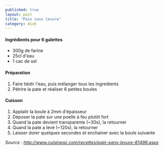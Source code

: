 ```yaml
---
published: true
layout: post
title: "Pain sans levure"
category: dish
---
```


#### Ingrédients pour 6 galettes
- 300g de farine
- 25cl d'eau
- 1 cac de sel

#### Préparation
1. Faire tiédir l'eau, puis mélanger tous les ingredients
2. Pétrire la pate et réaliser 6 petites boules

#### Cuisson
1. Applatir la boule à 2mm d'épaisseur
2. Déposer la pate sur une poelle à feu plutôt fort
3. Quand la pate devient transparente (~30s), la retourner
4. Quand la pate a levé (~120s), la retourner
5. Laisser dorer quelques secondes et enchainer avec la boule suivante


*Source : http://www.cuisineaz.com/recettes/pain-sans-levure-81496.aspx*
